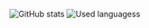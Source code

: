 ![GitHub stats](https://github-readme-stats.vercel.app/api?username=GrigLog&theme=tokyonight)
![Used languagess](https://github-readme-stats.vercel.app/api/top-langs/?username=GrigLog&layout=compact&exclude_repo=CMCGUI119,thaumcraft-6-source-code,Deadly-End-Phantoms,Tips,ThaumicTinkerer,incorporeal&langs_count=10&theme=tokyonight)
